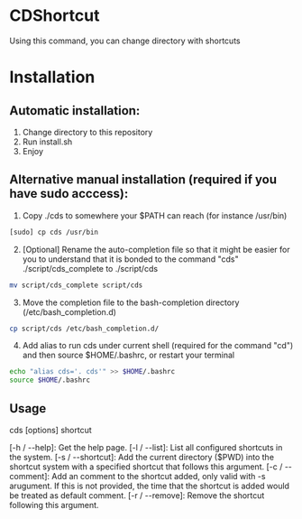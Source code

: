 CDShortcut
==========

Using this command, you can change directory with shortcuts

# Installation

## Automatic installation:

1. Change directory to this repository
2. Run install.sh
3. Enjoy

## Alternative manual installation (required if you have sudo acccess):

1. Copy ./cds to somewhere your $PATH can reach (for instance /usr/bin)
 
 ```bash
 [sudo] cp cds /usr/bin
 ```
2. [Optional] Rename the auto-completion file so that it might be easier for you to understand that it is bonded to the command "cds" ./script/cds_complete to ./script/cds
 
 ```bash
 mv script/cds_complete script/cds
 ```
3. Move the completion file to the bash-completion directory (/etc/bash_completion.d)
 
 ```bash
 cp script/cds /etc/bash_completion.d/
 ```
4. Add alias to run cds under current shell (required for the command "cd") and then source $HOME/.bashrc, or restart your terminal
 
 ```bash
 echo "alias cds='. cds'" >> $HOME/.bashrc
 source $HOME/.bashrc
 ```

## Usage

cds [options] shortcut 

 [-h / --help]: Get the help page. 
 [-l / --list]: List all configured shortcuts in the system. 
 [-s / --shortcut]: Add the current directory ($PWD) into the shortcut system with a specified shortcut that follows this argument. 
 [-c / --comment]: Add an comment to the shortcut added, only valid with -s arugument. 
                   If this is not provided, the time that the shortcut is added would be treated as default comment. 
 [-r / --remove]: Remove the shortcut following this argument. 
